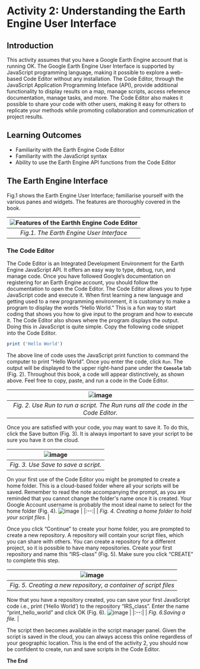 # Activity 2: Understanding the Earth Engine User Interface
## Introduction
This activity assumes that you have a Google Earth Engine account that is running OK. 
The Google Earth Engine User Interface is supported by JavaScript programming language, making it possible to explore a web-based Code Editor without any installation.
The Code Editor, through the JavaScript Application Programming Inteface (API), provide additional functionality to display results on a map, manage scripts, access reference documentation, manage tasks, and more. The Code Editor also makes it possible to share your code with other users, making it easy for others to replicate your methods while promoting collaboration and communication of project results. 

## Learning Outcomes
- Familiarity with the Earth Engine Code Editor
- Familiarity with the JavaScript syntax
- Ability to use the Earth Engine API functions from the Code Editor

## The Earth Engine Interface
Fig.1 shows the Earth Engine User Interface; familiarise yourself with the various panes and widgets. The features are thoroughly covered in the book.

![Features of the Earthh Engine Code Editor](https://github.com/user-attachments/assets/3f465845-47dd-47c5-8d22-cb32a2304801) |
|:--:|
| *Fig.1. The Earth Engine User Interface* |


### The Code Editor
The Code Editor is an Integrated Development Environment for the Earth Engine JavaScript API. It offers an easy way to type, debug, run, and manage code. Once you have followed Google’s documentation on registering for an Earth Engine account, you should follow the documentation to open the Code Editor. The Code Editor allows you to type JavaScript code and execute it. When first learning a new language and getting used to a new programming environment, it is customary to make a program to display the words “Hello World.” This is a fun way to start coding that shows you how to give input to the program and how to execute it. The Code Editor also shows where the program displays the output. Doing this in JavaScript is quite simple. 
Copy the following code snippet into the Code Editor. 

```JavaScript
print ('Hello World')
```
The above line of code uses the JavaScript print function to command the computer to print “Hello World”. Once you enter the code, click `Run`. The output will be displayed to the upper right-hand pane under the **`Console`** tab (Fig. 2). Throughout this book, a code will appear distinctively, as shown above. Feel free to copy, paste, and run a code in the Code Editor.

![image](https://github.com/user-attachments/assets/d53dff09-fed1-4cbe-b6ce-24baab0cc7ed) |
|:--:|
| *Fig. 2. Use Run to run a script. The Run runs all the code in the Code Editor.* |

Once you are satisfied with your code, you may want to save it. To do this, click the Save button (Fig. 3). It is always important to save your script to be sure you have it on the cloud.

![image](https://github.com/user-attachments/assets/42a1c1eb-c153-4427-849c-663e05afeaee) |
|:--:|
| *Fig. 3. Use Save to save a script.* |

On your first use of the Code Editor you might be prompted to create a home folder. This is a cloud-based folder where all your scripts will be saved. Remember to read the note accompanying the prompt, as you are reminded that you cannot change the folder's name once it is created. Your Google Account username is probably the most ideal name to select for the home folder (Fig. 4).
![image](https://github.com/user-attachments/assets/c81b46b9-7047-484e-ba15-6121ba1332ac) |
|:--:|
| *Fig. 4. Creating a home folder to hold your script files.* |

Once you click “Continue” to create your home folder, you are prompted to create a new repository. A repository will contain your script files, which you can share with others. You can create a repository for a different project, so it is possible to have many repositories. Create your first repository and name this “IRS-class” (Fig. 5). Make sure you click “CREATE” to complete this step.

![image](https://github.com/user-attachments/assets/6f7ebed6-10e6-4e28-9ab4-6f2b5ebdbd86) |
|:--:|
| *Fig. 5. Creating a new repository, a container of script files* |

Now that you have a repository created, you can save your first JavaScript code i.e., print (‘Hello World’) to the repository “IRS_class”. Enter the name “print_hello_world” and click OK (Fig. 6).
![image](https://github.com/user-attachments/assets/1f315591-0995-47f3-b6c1-f1f78a66e85f) |
|:--:|
| *Fig. 6.Saving a file.* |

The script then becomes available in the script manager panel. Given the script is saved in the cloud, you can always access this online regardless of your geographic location. This is the end of the activity 2, you should now be confident to create, run and save scripts in the Code Editor. <br>

**The End**




